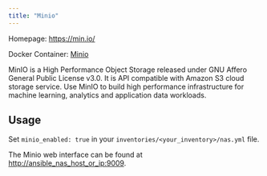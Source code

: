 ```yaml
---
title: "Minio"
---
```


Homepage: <https://min.io/>

Docker Container: [Minio](https://hub.docker.com/r/minio/minio)

MinIO is a High Performance Object Storage released under GNU Affero General Public License v3.0. It is API compatible with Amazon S3 cloud storage service. Use MinIO to build high performance infrastructure for machine learning, analytics and application data workloads.

## Usage

Set `minio_enabled: true` in your `inventories/<your_inventory>/nas.yml` file.

The Minio web interface can be found at <http://ansible_nas_host_or_ip:9009>.
